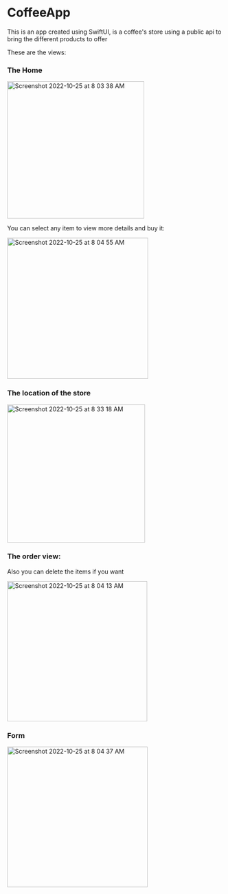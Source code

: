 # CoffeeApp

This is an app created using SwiftUI, is a coffee's store using a public api to bring the different products to offer

These are the views:

### The Home

<img width="319" alt="Screenshot 2022-10-25 at 8 03 38 AM" src="https://user-images.githubusercontent.com/68169750/197789474-6e6d24ae-db3d-4cd3-9965-1005379cf5ec.png">


You can select any item to view more details and buy it:

<img width="328" alt="Screenshot 2022-10-25 at 8 04 55 AM" src="https://user-images.githubusercontent.com/68169750/197789849-876c2270-4c6c-4f30-8f5d-60401ce11c0f.png">


### The location of the store

<img width="321" alt="Screenshot 2022-10-25 at 8 33 18 AM" src="https://user-images.githubusercontent.com/68169750/197789586-4c65b9c2-3e10-4ca2-90bb-0d998a073dda.png">


### The order view: 
Also you can delete the items if you want

<img width="326" alt="Screenshot 2022-10-25 at 8 04 13 AM" src="https://user-images.githubusercontent.com/68169750/197789965-2d0b8ff7-64c2-4a35-9de7-d64971b0d6ac.png">


### Form

<img width="327" alt="Screenshot 2022-10-25 at 8 04 37 AM" src="https://user-images.githubusercontent.com/68169750/197790135-78e335bc-3292-4532-83bf-1ac796bb5ee4.png">
